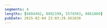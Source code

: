 ```yaml
---
segments: 4
lengths: [6884492, 8892199, 5574503, 8861860]
pubDate: 2015-02-04 23:03:29.561038
---
```

